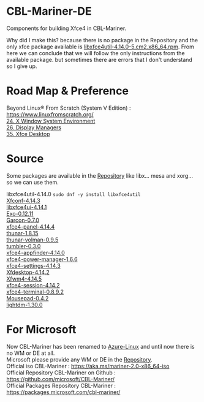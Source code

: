 # CBL-Mariner-DE
Components for building Xfce4 in CBL-Mariner.

Why did I make this? because there is no package in the Repository and the only xfce package available is [libxfce4util-4.14.0-5.cm2.x86_64.rpm](https://packages.microsoft.com/cbl-mariner/2.0/prod/base/x86_64/Packages/l/libxfce4util-4.14.0-5.cm2.x86_64.rpm). From here we can conclude that we will follow the only instructions from the available package. but sometimes there are errors that I don't understand so I give up.

# Road Map & Preference
Beyond Linux® From Scratch (System V Edition) : https://www.linuxfromscratch.org/ <br/>
[24. X Window System Environment](https://www.linuxfromscratch.org/blfs/view/10.0-systemd/x/installing.html)<br/>
[26. Display Managers](https://www.linuxfromscratch.org/blfs/view/10.0-systemd/x/dm.html) <br/>
[35. Xfce Desktop](https://www.linuxfromscratch.org/blfs/view/10.0-systemd/xfce/xfce.html) <br/>

# Source
Some packages are available in the [Repository](https://packages.microsoft.com/cbl-mariner/2.0/prod/base/x86_64/Packages/) like libx... mesa and xorg... so we can use them.

libxfce4util-4.14.0 ```sudo dnf -y install libxfce4util``` <br/>
[Xfconf-4.14.3](http://archive.xfce.org/src/xfce/xfconf/4.14/xfconf-4.14.3.tar.bz2) <br/>
[libxfce4ui-4.14.1](http://archive.xfce.org/src/xfce/libxfce4ui/4.14/libxfce4ui-4.14.1.tar.bz2) <br/>
[Exo-0.12.11](http://archive.xfce.org/src/xfce/exo/0.12/exo-0.12.11.tar.bz2) <br/>
[Garcon-0.7.0](http://archive.xfce.org/src/xfce/garcon/0.7/garcon-0.7.0.tar.bz2) <br/>
[xfce4-panel-4.14.4](http://archive.xfce.org/src/xfce/xfce4-panel/4.14/xfce4-panel-4.14.4.tar.bz2) <br/>
[thunar-1.8.15](http://archive.xfce.org/src/xfce/thunar/1.8/thunar-1.8.15.tar.bz2) <br/>
[thunar-volman-0.9.5](http://archive.xfce.org/src/xfce/thunar-volman/0.9/thunar-volman-0.9.5.tar.bz2) <br/>
[tumbler-0.3.0](http://archive.xfce.org/src/xfce/tumbler/0.3/tumbler-0.3.0.tar.bz2) <br/>
[xfce4-appfinder-4.14.0](http://archive.xfce.org/src/xfce/xfce4-appfinder/4.14/xfce4-appfinder-4.14.0.tar.bz2) <br/>
[xfce4-power-manager-1.6.6](http://archive.xfce.org/src/xfce/xfce4-power-manager/1.6/xfce4-power-manager-1.6.6.tar.bz2) <br/>
[xfce4-settings-4.14.3](http://archive.xfce.org/src/xfce/xfce4-settings/4.14/xfce4-settings-4.14.3.tar.bz2) <br/>
[Xfdesktop-4.14.2](http://archive.xfce.org/src/xfce/xfdesktop/4.14/xfdesktop-4.14.2.tar.bz2) <br/>
[Xfwm4-4.14.5](http://archive.xfce.org/src/xfce/xfwm4/4.14/xfwm4-4.14.5.tar.bz2) <br/>
[xfce4-session-4.14.2](http://archive.xfce.org/src/xfce/xfce4-session/4.14/xfce4-session-4.14.2.tar.bz2) <br/>
[xfce4-terminal-0.8.9.2](http://archive.xfce.org/src/apps/xfce4-terminal/0.8/xfce4-terminal-0.8.9.2.tar.bz2) <br/>
[Mousepad-0.4.2](http://archive.xfce.org/src/apps/mousepad/0.4/mousepad-0.4.2.tar.bz2) <br/>
[lightdm-1.30.0](https://github.com/CanonicalLtd/lightdm/releases/download/1.30.0/lightdm-1.30.0.tar.xz)


# For Microsoft
Now CBL-Mariner has been renamed to [Azure-Linux](https://github.com/microsoft/azurelinux/tree/3.0) and until now there is no WM or DE at all. <br/>
Microsoft please provide any WM or DE in the [Repository](https://packages.microsoft.com/azurelinux/3.0/prod/base/x86_64/Packages/). <br/>
Official iso CBL-Mariner : https://aka.ms/mariner-2.0-x86_64-iso <br/>
Official Repository CBL-Mariner on Github : https://github.com/microsoft/CBL-Mariner/ <br/>
Official Packages Repository CBL-Mariner : https://packages.microsoft.com/cbl-mariner/ <br/>